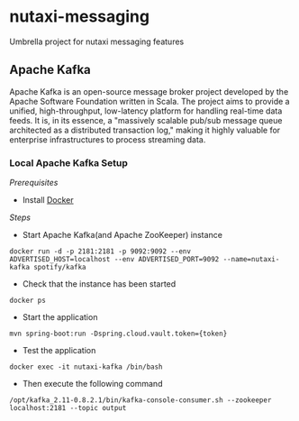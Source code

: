 
# nutaxi-messaging

Umbrella project for nutaxi messaging features

## Apache Kafka

Apache Kafka is an open-source message broker project developed by the Apache Software Foundation written in Scala. The project aims to provide a unified, high-throughput, low-latency platform for handling real-time data feeds. It is, in its essence, a "massively scalable pub/sub message queue architected as a distributed transaction log," making it highly valuable for enterprise infrastructures to process streaming data.

### Local Apache Kafka Setup

*Prerequisites*

* Install [Docker](https://docs.docker.com/engine/installation/)

*Steps*

* Start Apache Kafka(and Apache ZooKeeper) instance

```
docker run -d -p 2181:2181 -p 9092:9092 --env ADVERTISED_HOST=localhost --env ADVERTISED_PORT=9092 --name=nutaxi-kafka spotify/kafka
```

* Check that the instance has been started

```
docker ps
```

*  Start the application

```
mvn spring-boot:run -Dspring.cloud.vault.token={token}
```

* Test the application

```
docker exec -it nutaxi-kafka /bin/bash
```

* Then execute the following command

```
/opt/kafka_2.11-0.8.2.1/bin/kafka-console-consumer.sh --zookeeper localhost:2181 --topic output
```

